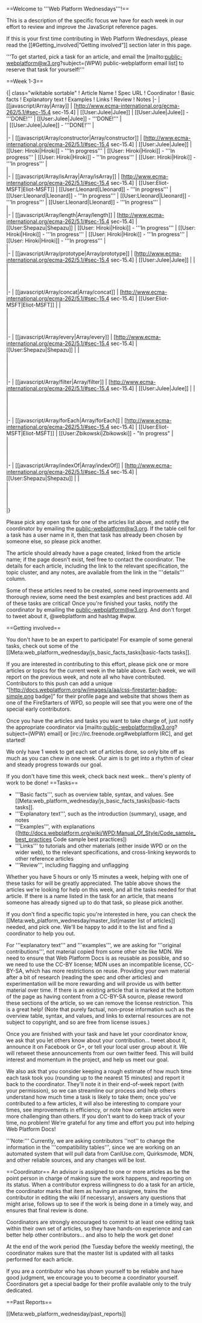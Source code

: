 ==Welcome to '''Web Platform Wednesdays'''!==

This is a description of the specific focus we have for each week in our effort to review and improve the JavaScript reference pages.

If this is your first time contributing in Web Platform Wednesdays, please read the [[#Getting_involved|”Getting involved”]] section later in this page.

'''To get started, pick a task for an article, and email the [mailto:public-webplatform@w3.org?subject=(WPW) public-webplatform email list] to reserve that task for yourself!'''

==Week 1-3==

{| class="wikitable sortable"
! Article Name
! Spec URL
! Coordinator
! Basic facts
! Explanatory text
! Examples
! Links 
! Review 
! Notes
|-
| [[javascript/Array|Array]]
| [http://www.ecma-international.org/ecma-262/5.1/#sec-15.4 sec-15.4]
| [[User:Julee|Julee]]
| [[User:Julee|Julee]] - '''DONE!'''
| [[User:Julee|Julee]] - '''DONE!'''
|  
| [[User:Julee|Julee]] - '''DONE!'''
|  
|  
|-
| [[javascript/Array/constructor|Array/constructor]]
| [http://www.ecma-international.org/ecma-262/5.1/#sec-15.4 sec-15.4]
| [[User:Julee|Julee]]
| [[User: Hiroki|Hiroki]] - '''In progress'''
| [[User: Hiroki|Hiroki]] - '''In progress'''
| [[User: Hiroki|Hiroki]] - '''In progress'''
| [[User: Hiroki|Hiroki]] - '''In progress'''
|  
|  
|-
| [[javascript/Array/isArray|Array/isArray]]
| [http://www.ecma-international.org/ecma-262/5.1/#sec-15.4 sec-15.4]
| [[User:Eliot-MSFT|Eliot-MSFT]]
| [[User:Lleonard|Lleonard]] - '''In progress'''
| [[User:Lleonard|Lleonard]] - '''In progress'''
| [[User:Lleonard|Lleonard]] - '''In progress'''
| [[User:Lleonard|Lleonard]] - '''In progress'''
|  
|  
|-
| [[javascript/Array/length|Array/length]]
| [http://www.ecma-international.org/ecma-262/5.1/#sec-15.4 sec-15.4]
| [[User:Shepazu|Shepazu]]
| [[User: Hiroki|Hiroki]] - '''In progress'''
| [[User: Hiroki|Hiroki]] - '''In progress'''
| [[User: Hiroki|Hiroki]] - '''In progress'''
| [[User: Hiroki|Hiroki]] - '''In progress'''
|  
|  
|-
| [[javascript/Array/prototype|Array/prototype]]
| [http://www.ecma-international.org/ecma-262/5.1/#sec-15.4 sec-15.4]
| [[User:Julee|Julee]]
| 
|  
|  
|  
|  
|  
|-
| [[javascript/Array/concat|Array/concat]]
| [http://www.ecma-international.org/ecma-262/5.1/#sec-15.4 sec-15.4]
| [[User:Eliot-MSFT|Eliot-MSFT]]
| 
|  
|  
|  
|  
|  
|-
| [[javascript/Array/every|Array/every]]
| [http://www.ecma-international.org/ecma-262/5.1/#sec-15.4 sec-15.4]
| [[User:Shepazu|Shepazu]]
| 
|  
|  
|  
|  
|  
|-
| [[javascript/Array/filter|Array/filter]]
| [http://www.ecma-international.org/ecma-262/5.1/#sec-15.4 sec-15.4]
| [[User:Julee|Julee]]
| 
|  
|  
|  
|  
|  
|-
| [[javascript/Array/forEach|Array/forEach]]
| [http://www.ecma-international.org/ecma-262/5.1/#sec-15.4 sec-15.4]
| [[User:Eliot-MSFT|Eliot-MSFT]]
| [[User:Zbikowski|Zbikowski]] - "In progress"
|  
|  
|  
|  
|  
|-
| [[javascript/Array/indexOf|Array/indexOf]]
| [http://www.ecma-international.org/ecma-262/5.1/#sec-15.4 sec-15.4]
| [[User:Shepazu|Shepazu]]
| 
|  
|  
|  
|  
|  
|}

Please pick any open task for one of the articles list above, and notify the coordinator by emailing the public-webplatform@w3.org. If the table cell for a task has a user name in it, then that task has already been chosen by someone else, so please pick another. 

The article should already have a page created, linked from the article name; if the page doesn't exist, feel free to contact the coordinator. The details for each article, including the link to the relevant specification, the topic cluster, and any notes, are available from the link in the '''details''' column.

Some of these articles need to be created, some need improvements and thorough review, some need the best examples and best practices add. All of these tasks are critical! Once you're finished your tasks, notify the coordinator by emailing the public-webplatform@w3.org. And don't forget to tweet about it, @webplatform and hashtag #wpw.

==Getting involved==

You don't have to be an expert to participate! For example of some general tasks, check out some of the [[Meta:web_platform_wednesday/js_basic_facts_tasks|basic-facts tasks]].

If you are interested in contributing to this effort, please pick one or more articles or topics for the current week in the table above. Each week, we will report on the previous week, and note all who have contributed. Contributors to this push can add a unique “[http://docs.webplatform.org/w/images/a/aa/css-firestarter-badge-simple.png badge]” for their profile page and website that shows them as one of the FireStarters of WPD, so people will see that you were one of the special early contributors.

Once you have the articles and tasks you want to take charge of, just notify the appropriate coordinator via [mailto:public-webplatform@w3.org?subject=(WPW) email] or [irc://irc.freenode.org#webplatform IRC], and get started! 

We only have 1 week to get each set of articles done, so only bite off as much as you can chew in one week. Our aim is to get into a rhythm of clear and steady progress towards our goal.

If you don't have time this week, check back next week... there's plenty of work to be done!
==Tasks==
* '''Basic facts''', such as overview table, syntax, and values. See [[Meta:web_platform_wednesday/js_basic_facts_tasks|basic-facts tasks]].
* '''Explanatory text''', such as the introduction (summary), usage, and notes
* '''Examples''', with explanations ([http://docs.webplatform.org/wiki/WPD:Manual_Of_Style/Code_sample_best_practices Code sample best practices])
* '''Links''' to tutorials and other materials (either inside WPD or on the wider web), to the relevant specifications, and cross-linking keywords to other reference articles
* '''Review''', including flagging and unflagging

Whether you have 5 hours or only 15 minutes a week, helping with one of these tasks for will be greatly appreciated. The table above shows the articles we're looking for help on this week, and all the tasks needed for that article. If there is a name listed in the task for an article, that means someone has already signed up to do that task, so please pick another.

If you don't find a specific topic you're interested in here, you can check the [[Meta:web_platform_wednesday/master_list|master list of articles]] needed, and pick one. We'll be happy to add it to the list and find a coordinator to help you out.

For '''explanatory text''' and '''examples''', we are asking for '''original contributions''', not material copied from some other site like MDN.  We need to ensure that Web Platform Docs is as reusable as possible, and so we need to use the CC-BY license; MDN uses an incompatible license, CC-BY-SA, which has more restrictions on reuse. Providing your own material after a bit of research (reading the spec and other articles) and experimentation will be more rewarding and will provide us with better material over time. If there is an existing article that is marked at the bottom of the page as having content from a CC-BY-SA source, please reword these sections of the article, so we can remove the license restriction. This is a great help! (Note that purely factual, non-prose  information such as the overview table, syntax, and values, and links to external resources are not subject to copyright, and so are free from license issues.)

Once you are finished with your task and have let your coordinator know, we ask that you let others know about your contribution... tweet about it, announce it on Facebook or G+, or tell your local user group about it. We will retweet these announcements from our own twitter feed. This will build interest and momentum in the project, and help us meet our goal. 

We also ask that you consider keeping a rough estimate of how much time each task took you (rounding up to the nearest 15 minutes) and report it back to the coordinator. They'll note it in their end-of-week report (with your permission), so we can streamline our process and help others understand how much time a task is likely to take them; once you've contributed to a few articles, it will also be interesting to compare your times, see improvements in efficiency, or note how certain articles were more challenging than others. If you don't want to do keep track of your time, no problem! We're grateful for any time and effort you put into helping Web Platform Docs!

'''Note:''' Currently, we are asking contributors ''not'' to change the information in the '''compatibility tables''', since we are working on an automated system that will pull data from CanIUse.com, Quirksmode, MDN, and other reliable sources, and any changes will be lost.

==Coordinator==
An advisor is assigned to one or more articles as be the point person in charge of making sure the work happens, and reporting on its status. When a contributor express willingness to do a task for an article, the coordinator marks that item as having an assignee, trains the contributor in editing the wiki (if necessary), answers any questions that might arise, follows up to see if the work is being done in a timely way, and ensures that final review is done. 

Coordinators are strongly encouraged to commit to at least one editing task within their own set of articles, so they have hands-on experience and can better help other contributors... and also to help the work get done!

At the end of the work period (the Tuesday before the weekly meeting), the coordinator makes sure that the master list is updated with all tasks performed for each article.

If you are a contributor who has shown yourself to be reliable and have good judgment, we encourage you to become a coordinator yourself. Coordinators get a special badge for their profile available only to the truly dedicated.

==Past Reports==

[[Meta:web_platform_wednesday/past_reports]]